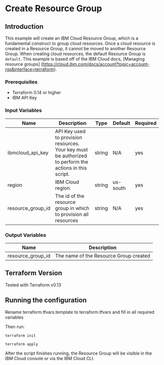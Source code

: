 # Create Resource Group

## Introduction
This example will create an IBM Cloud Resource Group, which is a fundamental construct to group cloud resources. Once a cloud resource is created in a Resource Group, it cannot be moved to another Resource Group. When creating cloud resources, the default Resource Group is `default`. This example is based off of the IBM Cloud docs, [Managing resource groups] (https://cloud.ibm.com/docs/account?topic=account-rgs&interface=terraform).


### Prerequisites

* Terraform 0.14 or higher
* IBM API Key


### Input Variables

| Name | Description | Type | Default | Required |
| ---- | ----------- | ---- | ------- | -------- |
| ibmcloud_api_key | API Key used to provision resources.  Your key must be authorized to perform the actions in this script. | string | N/A | yes |
| region | IBM Cloud region. | string | us-south | yes |
| resource_group_id | The id of the resource group in which to provision all resources | string | N/A | yes |


### Output Variables

| Name | Description |
| ---- | ----------- |
| resource_group_id  | The name of the Resource Group created |

## Terraform Version
Tested with Terraform v0.13


## Running the configuration

Rename terraform.tfvars.template to terraform.tfvars and fill in all required variables

Then run:

```shell
terraform init
```

```shell
terraform apply
```
 
After the script finishes running, the Resource Group will be visible in the IBM Cloud console or via the IBM Cloud CLI.

